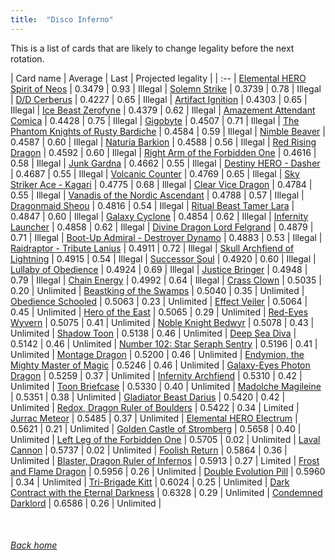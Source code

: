 ```yaml
---
title:  "Disco Inferno"
---
```


This is a list of cards that are likely to change legality before the next rotation.

| Card name | Average | Last | Projected legality |
| :-- |
[Elemental HERO Spirit of Neos](https://db.ygoprodeck.com/card/?search=Elemental%20HERO%20Spirit%20of%20Neos) | 0.3479 | 0.93 | Illegal |
[Solemn Strike](https://db.ygoprodeck.com/card/?search=Solemn%20Strike) | 0.3739 | 0.78 | Illegal |
[D/D Cerberus](https://db.ygoprodeck.com/card/?search=D/D%20Cerberus) | 0.4227 | 0.65 | Illegal |
[Artifact Ignition](https://db.ygoprodeck.com/card/?search=Artifact%20Ignition) | 0.4303 | 0.65 | Illegal |
[Ice Beast Zerofyne](https://db.ygoprodeck.com/card/?search=Ice%20Beast%20Zerofyne) | 0.4379 | 0.62 | Illegal |
[Amazement Attendant Comica](https://db.ygoprodeck.com/card/?search=Amazement%20Attendant%20Comica) | 0.4428 | 0.75 | Illegal |
[Gigobyte](https://db.ygoprodeck.com/card/?search=Gigobyte) | 0.4507 | 0.71 | Illegal |
[The Phantom Knights of Rusty Bardiche](https://db.ygoprodeck.com/card/?search=The%20Phantom%20Knights%20of%20Rusty%20Bardiche) | 0.4584 | 0.59 | Illegal |
[Nimble Beaver](https://db.ygoprodeck.com/card/?search=Nimble%20Beaver) | 0.4587 | 0.60 | Illegal |
[Naturia Barkion](https://db.ygoprodeck.com/card/?search=Naturia%20Barkion) | 0.4588 | 0.56 | Illegal |
[Red Rising Dragon](https://db.ygoprodeck.com/card/?search=Red%20Rising%20Dragon) | 0.4592 | 0.60 | Illegal |
[Right Arm of the Forbidden One](https://db.ygoprodeck.com/card/?search=Right%20Arm%20of%20the%20Forbidden%20One) | 0.4616 | 0.58 | Illegal |
[Junk Gardna](https://db.ygoprodeck.com/card/?search=Junk%20Gardna) | 0.4662 | 0.55 | Illegal |
[Destiny HERO - Dasher](https://db.ygoprodeck.com/card/?search=Destiny%20HERO%20-%20Dasher) | 0.4687 | 0.55 | Illegal |
[Volcanic Counter](https://db.ygoprodeck.com/card/?search=Volcanic%20Counter) | 0.4769 | 0.65 | Illegal |
[Sky Striker Ace - Kagari](https://db.ygoprodeck.com/card/?search=Sky%20Striker%20Ace%20-%20Kagari) | 0.4775 | 0.68 | Illegal |
[Clear Vice Dragon](https://db.ygoprodeck.com/card/?search=Clear%20Vice%20Dragon) | 0.4784 | 0.55 | Illegal |
[Vanadis of the Nordic Ascendant](https://db.ygoprodeck.com/card/?search=Vanadis%20of%20the%20Nordic%20Ascendant) | 0.4788 | 0.57 | Illegal |
[Dragonmaid Sheou](https://db.ygoprodeck.com/card/?search=Dragonmaid%20Sheou) | 0.4816 | 0.54 | Illegal |
[Ritual Beast Tamer Lara](https://db.ygoprodeck.com/card/?search=Ritual%20Beast%20Tamer%20Lara) | 0.4847 | 0.60 | Illegal |
[Galaxy Cyclone](https://db.ygoprodeck.com/card/?search=Galaxy%20Cyclone) | 0.4854 | 0.62 | Illegal |
[Infernity Launcher](https://db.ygoprodeck.com/card/?search=Infernity%20Launcher) | 0.4858 | 0.62 | Illegal |
[Divine Dragon Lord Felgrand](https://db.ygoprodeck.com/card/?search=Divine%20Dragon%20Lord%20Felgrand) | 0.4879 | 0.71 | Illegal |
[Boot-Up Admiral - Destroyer Dynamo](https://db.ygoprodeck.com/card/?search=Boot-Up%20Admiral%20-%20Destroyer%20Dynamo) | 0.4883 | 0.53 | Illegal |
[Raidraptor - Tribute Lanius](https://db.ygoprodeck.com/card/?search=Raidraptor%20-%20Tribute%20Lanius) | 0.4911 | 0.72 | Illegal |
[Skull Archfiend of Lightning](https://db.ygoprodeck.com/card/?search=Skull%20Archfiend%20of%20Lightning) | 0.4915 | 0.54 | Illegal |
[Successor Soul](https://db.ygoprodeck.com/card/?search=Successor%20Soul) | 0.4920 | 0.60 | Illegal |
[Lullaby of Obedience](https://db.ygoprodeck.com/card/?search=Lullaby%20of%20Obedience) | 0.4924 | 0.69 | Illegal |
[Justice Bringer](https://db.ygoprodeck.com/card/?search=Justice%20Bringer) | 0.4948 | 0.79 | Illegal |
[Chain Energy](https://db.ygoprodeck.com/card/?search=Chain%20Energy) | 0.4992 | 0.64 | Illegal |
[Crass Clown](https://db.ygoprodeck.com/card/?search=Crass%20Clown) | 0.5035 | 0.20 | Unlimited |
[Beastking of the Swamps](https://db.ygoprodeck.com/card/?search=Beastking%20of%20the%20Swamps) | 0.5040 | 0.35 | Unlimited |
[Obedience Schooled](https://db.ygoprodeck.com/card/?search=Obedience%20Schooled) | 0.5063 | 0.23 | Unlimited |
[Effect Veiler](https://db.ygoprodeck.com/card/?search=Effect%20Veiler) | 0.5064 | 0.45 | Unlimited |
[Hero of the East](https://db.ygoprodeck.com/card/?search=Hero%20of%20the%20East) | 0.5065 | 0.29 | Unlimited |
[Red-Eyes Wyvern](https://db.ygoprodeck.com/card/?search=Red-Eyes%20Wyvern) | 0.5075 | 0.41 | Unlimited |
[Noble Knight Bedwyr](https://db.ygoprodeck.com/card/?search=Noble%20Knight%20Bedwyr) | 0.5078 | 0.43 | Unlimited |
[Shadow Toon](https://db.ygoprodeck.com/card/?search=Shadow%20Toon) | 0.5138 | 0.46 | Unlimited |
[Deep Sea Diva](https://db.ygoprodeck.com/card/?search=Deep%20Sea%20Diva) | 0.5142 | 0.46 | Unlimited |
[Number 102: Star Seraph Sentry](https://db.ygoprodeck.com/card/?search=Number%20102:%20Star%20Seraph%20Sentry) | 0.5196 | 0.41 | Unlimited |
[Montage Dragon](https://db.ygoprodeck.com/card/?search=Montage%20Dragon) | 0.5200 | 0.46 | Unlimited |
[Endymion, the Mighty Master of Magic](https://db.ygoprodeck.com/card/?search=Endymion,%20the%20Mighty%20Master%20of%20Magic) | 0.5246 | 0.46 | Unlimited |
[Galaxy-Eyes Photon Dragon](https://db.ygoprodeck.com/card/?search=Galaxy-Eyes%20Photon%20Dragon) | 0.5259 | 0.37 | Unlimited |
[Infernity Archfiend](https://db.ygoprodeck.com/card/?search=Infernity%20Archfiend) | 0.5310 | 0.42 | Unlimited |
[Toon Briefcase](https://db.ygoprodeck.com/card/?search=Toon%20Briefcase) | 0.5330 | 0.40 | Unlimited |
[Madolche Magileine](https://db.ygoprodeck.com/card/?search=Madolche%20Magileine) | 0.5351 | 0.38 | Unlimited |
[Gladiator Beast Darius](https://db.ygoprodeck.com/card/?search=Gladiator%20Beast%20Darius) | 0.5420 | 0.42 | Unlimited |
[Redox, Dragon Ruler of Boulders](https://db.ygoprodeck.com/card/?search=Redox,%20Dragon%20Ruler%20of%20Boulders) | 0.5422 | 0.34 | Limited |
[Jurrac Meteor](https://db.ygoprodeck.com/card/?search=Jurrac%20Meteor) | 0.5485 | 0.37 | Unlimited |
[Elemental HERO Electrum](https://db.ygoprodeck.com/card/?search=Elemental%20HERO%20Electrum) | 0.5621 | 0.21 | Unlimited |
[Golden Castle of Stromberg](https://db.ygoprodeck.com/card/?search=Golden%20Castle%20of%20Stromberg) | 0.5658 | 0.40 | Unlimited |
[Left Leg of the Forbidden One](https://db.ygoprodeck.com/card/?search=Left%20Leg%20of%20the%20Forbidden%20One) | 0.5705 | 0.02 | Unlimited |
[Laval Cannon](https://db.ygoprodeck.com/card/?search=Laval%20Cannon) | 0.5737 | 0.02 | Unlimited |
[Foolish Return](https://db.ygoprodeck.com/card/?search=Foolish%20Return) | 0.5864 | 0.36 | Unlimited |
[Blaster, Dragon Ruler of Infernos](https://db.ygoprodeck.com/card/?search=Blaster,%20Dragon%20Ruler%20of%20Infernos) | 0.5913 | 0.27 | Limited |
[Frost and Flame Dragon](https://db.ygoprodeck.com/card/?search=Frost%20and%20Flame%20Dragon) | 0.5956 | 0.26 | Unlimited |
[Double Evolution Pill](https://db.ygoprodeck.com/card/?search=Double%20Evolution%20Pill) | 0.5960 | 0.34 | Unlimited |
[Tri-Brigade Kitt](https://db.ygoprodeck.com/card/?search=Tri-Brigade%20Kitt) | 0.6024 | 0.25 | Unlimited |
[Dark Contract with the Eternal Darkness](https://db.ygoprodeck.com/card/?search=Dark%20Contract%20with%20the%20Eternal%20Darkness) | 0.6328 | 0.29 | Unlimited |
[Condemned Darklord](https://db.ygoprodeck.com/card/?search=Condemned%20Darklord) | 0.6586 | 0.26 | Unlimited |

<br>

###### [Back home](index)
